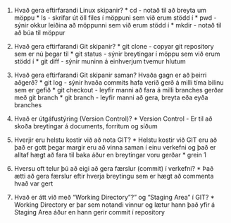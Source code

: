1. Hvað gera eftirfarandi Linux skipanir?
        * cd - notað til að breyta um möppu
        * ls - skrifar út öll files í möppuni sem við erum stödd í
        * pwd - sýnir okkur leiðina að möppunni sem við erum stödd í
        * mkdir - notað til að búa til möppur

2. Hvað gera eftirfarandi Git skipanir?
        * git clone - copyar git repository sem er nú þegar til
        * git status - sýnir breytingar í möppu sem við erum stödd í
        * git diff - sýnir muninn á einhverjum tvemur hlutum
  
3. Hvað gera eftirfarandi Git skipanir saman? Hvaða gagn er að þeirri aðgerð?
        * git log - sýnir hvaða commits hafa verið gerð á milli tíma bilinu sem er gefið
        * git checkout - leyfir manni að fara á milli branches gerðar með git branch
        * git branch - leyfir manni að gera, breyta eða eyða branches

4. Hvað er útgáfustýring (Version Control)?
        * Version Control - Er til að skoða breytingar á documents, forritum og síðum
  
5. Hverjir eru helstu kostir við að nota GIT?
        * Helstu kostir við GIT eru að það er gott þegar margir eru að vinna saman í einu verkefni og það er alltaf hægt að fara til baka áður en breytingar voru gerðar
        * grein 1 

6. Hversu oft telur þú að eigi að gera færslur (commit) í verkefni?
        * Það ætti að gera færslur eftir hverja breytingu sem er hægt að commenta hvað var gert

7. Hvað er átt við með “Working Directory”?” og “Staging Area” í GIT?
        * Working Directory er þar sem notandi vinnur og lætur hann það yfir á Staging Area áður en hann gerir commit í repository

